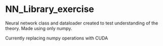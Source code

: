 # NN_Library_exercise

Neural network class and dataloader created to test understanding of the theory. Made using only numpy.

Currently replacing numpy operations with CUDA
